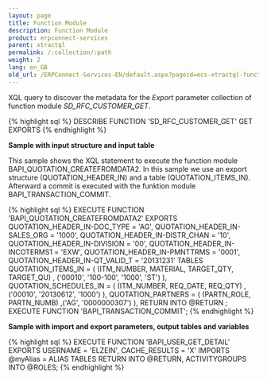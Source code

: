 ```yaml
---
layout: page
title: Function Module
description: Function Module
product: erpconnect-services
parent: xtractql
permalink: /:collection/:path
weight: 2
lang: en_GB
old_url: /ERPConnect-Services-EN/default.aspx?pageid=ecs-xtractql-function-module
---
```


XQL query to discover the metadata for the *Export* parameter collection of function module *SD_RFC_CUSTOMER_GET*.

{% highlight sql %}
DESCRIBE FUNCTION 'SD_RFC_CUSTOMER_GET' GET EXPORTS
{% endhighlight %}

**Sample with input structure and input table** 

This sample shows the XQL statement to  execute the function module BAPI_QUOTATION_CREATEFROMDATA2.
In this sample we use an export structure (QUOTATION_HEADER_IN) and a table (QUOTATION_ITEMS_IN). Afterward a commit is executed with the funktion module BAPI_TRANSACTION_COMMIT. 


{% highlight sql %}
EXECUTE FUNCTION 'BAPI_QUOTATION_CREATEFROMDATA2'
   EXPORTS  
    QUOTATION_HEADER_IN-DOC_TYPE = 'AG', QUOTATION_HEADER_IN-SALES_ORG = '1000', QUOTATION_HEADER_IN-DISTR_CHAN = '10', QUOTATION_HEADER_IN-DIVISION = '00', QUOTATION_HEADER_IN-INCOTERMS1 = 'EXW',
    QUOTATION_HEADER_IN-PMNTTRMS = '0001', QUOTATION_HEADER_IN-QT_VALID_T = '20131231'
   TABLES
    QUOTATION_ITEMS_IN = ( (ITM_NUMBER, MATERIAL, TARGET_QTY, TARGET_QU) , ('00010', '100-100', '1000', 'ST') ),
        QUOTATION_SCHEDULES_IN = ( (ITM_NUMBER, REQ_DATE, REQ_QTY) , ('00010', '20130612', '1000') ),
        QUOTATION_PARTNERS =  ( (PARTN_ROLE, PARTN_NUMB) ,('AG', '0000000307') ),
        RETURN INTO @RETURN
;
EXECUTE FUNCTION 'BAPI_TRANSACTION_COMMIT';
{% endhighlight %}

**Sample with import and export parameters, output tables and variables**

{% highlight sql %}
EXECUTE FUNCTION 'BAPI_USER_GET_DETAIL'
EXPORTS USERNAME = 'ELZEIN', CACHE_RESULTS = 'X'
IMPORTS @myAlias = ALIAS
TABLES RETURN INTO @RETURN, ACTIVITYGROUPS INTO @ROLES;
{% endhighlight %}